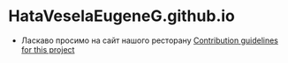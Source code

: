 # HataVeselaEugeneG.github.io

- Ласкаво просимо на сайт нашого ресторану [Contribution guidelines for this project](docs/index.html.)
